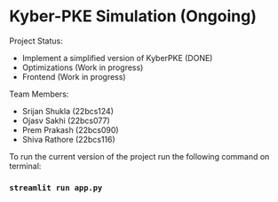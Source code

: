 # Kyber-PKE Simulation (Ongoing)

Project Status: 
- Implement a simplified version of KyberPKE (DONE)
- Optimizations (Work in progress)
- Frontend (Work in progress)

Team Members: 
- Srijan Shukla (22bcs124)
- Ojasv Sakhi (22bcs077)
- Prem Prakash (22bcs090)
- Shiva Rathore (22bcs116)

To run the current version of the project run the following command on terminal:
### `streamlit run app.py`
